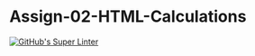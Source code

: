 # Assign-02-HTML-Calculations
[![GitHub's Super Linter](https://github.com/ICS20-Programming-Anita-K/Assign-02-HTML-Calculations/workflows/GitHub's%20Super%20Linter/badge.svg)](https://github.com/ICS20-Programming-Anita-K/Assign-02-HTML-Calculations/actions)